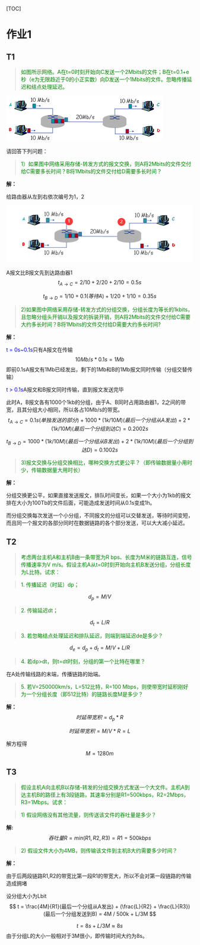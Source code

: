 [TOC]

# 作业1

## T1

> <font color=green>如图所示网络。A在t=0时刻开始向C发送一个2Mbits的文件；B在t=0.1+e秒（e为无限趋近于0的小正实数）向D发送一个1Mbits的文件。忽略传播延迟和结点处理延迟。</font>

![image-20221227222509049](MOOC_homework1/image-20221227222509049.png)

请回答下列问题：

> <font color=green>1）如果图中网络采用存储-转发方式的报文交换，则A将2Mbits的文件交付给C需要多长时间？B将1Mbits的文件交付给D需要多长时间？</font>

**解：** 

给路由器从左到右依次编号为1，2

![image-20221227222512650](MOOC_homework1/image-20221227222512650.png)

A报文比B报文先到达路由器1
$$
t_{A\to C} = 2/10 + 2/20 + 2/10 = 0.5s
$$

$$
t_{B \to D} = 1/10 + 0.1(等待A) + 1/20 + 1/10 = 0.35s
$$



><font color=green>2)如果图中网络采用存储-转发方式的分组交换，分组长度为等长的1kbits，且忽略分组头开销以及报文的拆装开销，则A将2Mbits的文件交付给C需要大约多长时间？B将1Mbits的文件交付给D需要大约多长时间?</font>

**解：**

<font color=blue>t = 0s~0.1s</font>只有A报文在传输
$$
10Mb/s * 0.1s = 1Mb
$$
即前0.1sA报文有1Mb已经发出，剩下的1Mb和B的1Mb报文同时传输（分组交替传输）

<font color=blue>t > 0.1s</font>A报文和B报文同时传输，直到报文发送完毕

此时A，B报文各有1000个1kb的分组，由于A、B同时占用路由器1，2之间的带宽，且其分组大小相同，所以各占10Mb/s的带宽。
$$
t_{A \to C} = 0.1s(单独发送的部分) + 1000*(1k / 10M)(最后一个分组从A发出) + 2*(1k/10M)(最后一个分组到达C) = 0.2002s
$$

$$
t_{B \to D} = 1000*(1k / 10M)(最后一个分组从B发出) + 2*(1k/10M)(最后一个分组到达D) = 0.1002s
$$



> <font color=green>3)报文交换与分组交换相比，哪种交换方式更公平？（即传输数据量小用时少，传输数据量大用时长）</font>

**解：**

分组交换更公平，如果直接发送报文，排队时间变长，如果一个大小为1kb的报文排在大小为100Tb的文件后面，可能造成发送时间从0.1s变成1h。

而分组交换每次发送一个小分组，不同报文的分组可以交替发送，等待时间变短，而且同一个报文的各部分同时在数据链路的各个部分发送，可以大大减小延迟。



## T2

> <font color=green>考虑两台主机A和主机B由一条带宽为R bps、长度为M米的链路互连，信号传播速率为V m/s。假设主机A从t=0时刻开始向主机B发送分组，分组长度为L比特。试求：</font>

> <font color=green>1. 传播延迟（时延）dp；</font>

$$
d_p = M / V
$$



> <font color=green>2. 传输延迟dt；</font>

$$
d_t = L / R
$$

> <font color=green>3. 若忽略结点处理延迟和排队延迟，则端到端延迟de是多少？</font>

$$
d_e = d_p + d_t = M/V + L/R
$$

> <font color=green>4. 若dp>dt，则t=dt时刻，分组的第一个比特在哪里？</font>

在A处传输线路的末端，传播链路的始端。

> <font color=green>5. 若V=250000km/s，L=512比特，R=100 Mbps，则使带宽时延积刚好为一个分组长度（即512比特）的链路长度M是多少？</font>

**解：**
$$
时延带宽积 = d_p * R
$$

$$
时延带宽积 = M/V * R = L
$$

解方程得
$$
M = 1280m
$$




## T3

> <font color=green>假设主机A向主机B以存储-转发的分组交换方式发送一个大文件。主机A到达主机B的路径上有3段链路，其速率分别是R1=500kbps，R2=2Mbps，R3=1Mbps。试求：</font>

> <font color=green>1) 假设网络没有其他流量，则传送该文件的吞吐量是多少？</font>

**解:**
$$
吞吐量R = min(R1, R2, R3) = R1 = 500kbps 
$$


> <font color=green>2) 假设文件大小为4MB，则传输该文件到主机B大约需要多少时间？</font>

**解：**

由于后两段链路R1,R2的带宽比第一段R1的带宽大，所以不会对第一段链路的传输造成拥堵

设分组大小为Lbit
$$
t = \frac{4M}{R1}(最后一个分组从A发出) + (\frac{L}{R2} + \frac{L}{R3})(最后一个分组发送到B) = 4M / 500k + L/3M
$$

$$
t = 8s + L/3M \approx 8s
$$
由于分组L的大小一般相对于3M很小，即传输时间大约为8s。